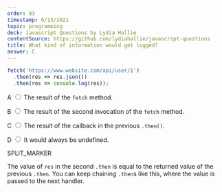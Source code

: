```yaml
---
order: 83
timestamp: 6/13/2021
topic: programming
deck: Javascript Questions by Lydia Hallie
contentSource: https://github.com/lydiahallie/javascript-questions
title: What kind of information would get logged?
answer: C
---
```


  

```javascript
fetch('https://www.website.com/api/user/1')
  .then(res => res.json())
  .then(res => console.log(res));
```


<label for="option-A">A </label>
<span class="option-container">
  <input
    type="radio"
    name="answer-option"
    id="option-A" value="A"
  />
  The result of the `fetch` method.
</span>
    

<label for="option-B">B </label>
<span class="option-container">
  <input
    type="radio"
    name="answer-option"
    id="option-B" value="B"
  />
  The result of the second invocation of the `fetch` method.
</span>
    

<label for="option-C">C </label>
<span class="option-container">
  <input
    type="radio"
    name="answer-option"
    id="option-C" value="C"
  />
  The result of the callback in the previous `.then()`.
</span>
    

<label for="option-D">D </label>
<span class="option-container">
  <input
    type="radio"
    name="answer-option"
    id="option-D" value="D"
  />
  It would always be undefined.
</span>
    




SPLIT_MARKER

The value of `res` in the second `.then` is equal to the returned value of the previous `.then`. You can keep chaining `.then`s like this, where the value is passed to the next handler.



